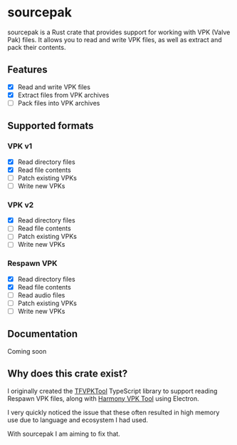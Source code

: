 # sourcepak
sourcepak is a Rust crate that provides support for working with VPK (Valve Pak) files. It allows you to read and write VPK files, as well as extract and pack their contents.

## Features
- [x] Read and write VPK files
- [x] Extract files from VPK archives
- [ ] Pack files into VPK archives

## Supported formats
### VPK v1
- [x] Read directory files
- [x] Read file contents
- [ ] Patch existing VPKs
- [ ] Write new VPKs

### VPK v2
- [x] Read directory files
- [ ] Read file contents
- [ ] Patch existing VPKs
- [ ] Write new VPKs

### Respawn VPK
- [x] Read directory files
- [x] Read file contents
- [ ] Read audio files
- [ ] Patch existing VPKs
- [ ] Write new VPKs

## Documentation
Coming soon

## Why does this crate exist?
I originally created the [TFVPKTool](https://github.com/barnabwhy/TFVPKTool) TypeScript library to support reading Respawn VPK files, along with [Harmony VPK Tool](https://github.com/harmonytf/HarmonyVPKTool) using Electron.

I very quickly noticed the issue that these often resulted in high memory use due to language and ecosystem I had used.

With sourcepak I am aiming to fix that.
